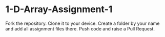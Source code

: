 # 1-D-Array-Assignment-1
Fork the repository.
Clone it to your device.
Create a folder by your name and add all assignment files there.
Push code and raise a Pull Request.
